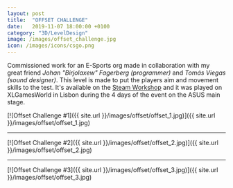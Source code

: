 ```yaml
---
layout: post
title:  "OFFSET CHALLENGE"
date:   2019-11-07 18:00:00 +0100
category: "3D/LevelDesign"
image: /images/offset_challenge.jpg
icon: /images/icons/csgo.png
---
```


Commissioned work for an E-Sports org made in collaboration with my great friend _Johan "Birjolaxew" Fagerberg (programmer)_ and _Tomás Viegas (sound designer)_. This level is made to put the players aim and movement skills to the test. It's available on the 
<a href="https://steamcommunity.com/sharedfiles/filedetails/?id=1909226147">Steam Workshop</a> and it was played on XLGamesWorld in Lisbon during the 4 days of the event on the ASUS main stage.

[![Offset Challenge #1]({{ site.url }}/images/offset/offset_1.jpg)]({{ site.url }}/images/offset/offset_1.jpg)
<hr>
[![Offset Challenge #2]({{ site.url }}/images/offset/offset_2.jpg)]({{ site.url }}/images/offset/offset_2.jpg)
<hr>
[![Offset Challenge #3]({{ site.url }}/images/offset/offset_3.jpg)]({{ site.url }}/images/offset/offset_3.jpg)
